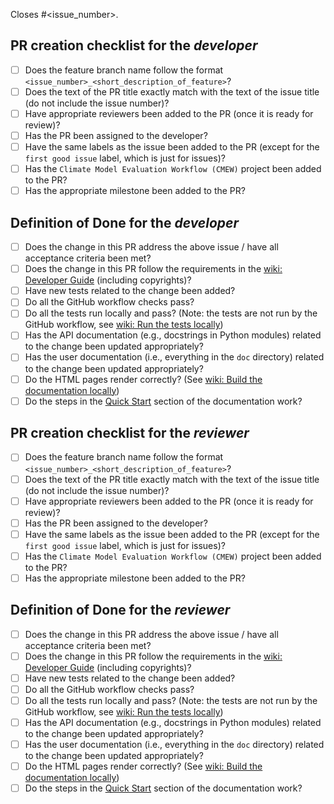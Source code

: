 Closes #<issue_number>.

## PR creation checklist for the _developer_

- [ ] Does the feature branch name follow the format `<issue_number>_<short_description_of_feature>`?
- [ ] Does the text of the PR title exactly match with the text of the issue title (do not include the issue number)?
- [ ] Have appropriate reviewers been added to the PR (once it is ready for review)?
- [ ] Has the PR been assigned to the developer?
- [ ] Have the same labels as the issue been added to the PR (except for the `first good issue` label, which is just for issues)?
- [ ] Has the `Climate Model Evaluation Workflow (CMEW)` project been added to the PR?
- [ ] Has the appropriate milestone been added to the PR?

## Definition of Done for the _developer_

- [ ] Does the change in this PR address the above issue / have all acceptance criteria been met?
- [ ] Does the change in this PR follow the requirements in the [wiki: Developer Guide](https://github.com/MetOffice/CMEW/wiki/Developer-Guide) (including copyrights)?
- [ ] Have new tests related to the change been added?
- [ ] Do all the GitHub workflow checks pass?
- [ ] Do all the tests run locally and pass? (Note: the tests are not run by the GitHub workflow, see [wiki: Run the tests locally](https://github.com/MetOffice/CMEW/wiki/Developer-Guide#run-the-tests-locally))
- [ ] Has the API documentation (e.g., docstrings in Python modules) related to the change been updated appropriately?
- [ ] Has the user documentation (i.e., everything in the `doc` directory) related to the change been updated appropriately?
- [ ] Do the HTML pages render correctly? (See [wiki: Build the documentation locally](https://github.com/MetOffice/CMEW/wiki/Developer-Guide#build-the-documentation-locally))
- [ ] Do the steps in the [Quick Start](https://github.com/MetOffice/CMEW/blob/main/doc/source/user_guide/quick_start.rst) section of the documentation work?

## PR creation checklist for the _reviewer_

- [ ] Does the feature branch name follow the format `<issue_number>_<short_description_of_feature>`?
- [ ] Does the text of the PR title exactly match with the text of the issue title (do not include the issue number)?
- [ ] Have appropriate reviewers been added to the PR (once it is ready for review)?
- [ ] Has the PR been assigned to the developer?
- [ ] Have the same labels as the issue been added to the PR (except for the `first good issue` label, which is just for issues)?
- [ ] Has the `Climate Model Evaluation Workflow (CMEW)` project been added to the PR?
- [ ] Has the appropriate milestone been added to the PR?

## Definition of Done for the _reviewer_

- [ ] Does the change in this PR address the above issue / have all acceptance criteria been met?
- [ ] Does the change in this PR follow the requirements in the [wiki: Developer Guide](https://github.com/MetOffice/CMEW/wiki/Developer-Guide) (including copyrights)?
- [ ] Have new tests related to the change been added?
- [ ] Do all the GitHub workflow checks pass?
- [ ] Do all the tests run locally and pass? (Note: the tests are not run by the GitHub workflow, see [wiki: Run the tests locally](https://github.com/MetOffice/CMEW/wiki/Developer-Guide#run-the-tests-locally))
- [ ] Has the API documentation (e.g., docstrings in Python modules) related to the change been updated appropriately?
- [ ] Has the user documentation (i.e., everything in the `doc` directory) related to the change been updated appropriately?
- [ ] Do the HTML pages render correctly? (See [wiki: Build the documentation locally](https://github.com/MetOffice/CMEW/wiki/Developer-Guide#build-the-documentation-locally))
- [ ] Do the steps in the [Quick Start](https://github.com/MetOffice/CMEW/blob/main/doc/source/user_guide/quick_start.rst) section of the documentation work?
